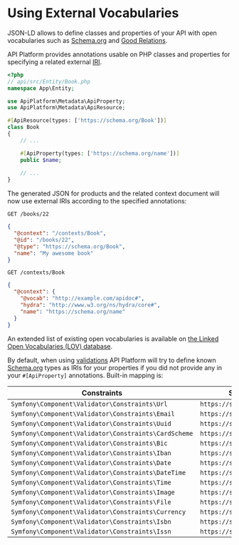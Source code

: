 # Using External Vocabularies

JSON-LD allows to define classes and properties of your API with open vocabularies such as [Schema.org](https://schema.org)
and [Good Relations](http://www.heppnetz.de/projects/goodrelations/).

API Platform provides annotations usable on PHP classes and properties for specifying a related external [IRI](https://en.wikipedia.org/wiki/Internationalized_resource_identifier).

```php
<?php
// api/src/Entity/Book.php
namespace App\Entity;

use ApiPlatform\Metadata\ApiProperty;
use ApiPlatform\Metadata\ApiResource;

#[ApiResource(types: ['https://schema.org/Book'])]
class Book
{
    // ...

    #[ApiProperty(types: ['https://schema.org/name'])]
    public $name;
    
    // ...
}
```

The generated JSON for products and the related context document will now use external IRIs according to the specified annotations:

`GET /books/22`

```json
{
  "@context": "/contexts/Book",
  "@id": "/books/22",
  "@type": "https://schema.org/Book",
  "name": "My awesome book"
}
```

`GET /contexts/Book`

```json
{
  "@context": {
    "@vocab": "http://example.com/apidoc#",
    "hydra": "http://www.w3.org/ns/hydra/core#",
    "name": "https://schema.org/name"
  }
}
```

An extended list of existing open vocabularies is available on [the Linked Open Vocabularies (LOV) database](http://lov.okfn.org/dataset/lov/).

By default, when using [validations](validation.md) API Platform will try to define known [Schema.org](https://schema.org) types as IRIs for your properties if you did not provide any in your `#[ApiProperty]` annotations.
Built-in mapping is:

Constraints                                          | Schema.org type                   |
---------------------------------------------------- |-----------------------------------|
`Symfony\Component\Validator\Constraints\Url`        | `https://schema.org/url`           |
`Symfony\Component\Validator\Constraints\Email`      | `https://schema.org/email`         |
`Symfony\Component\Validator\Constraints\Uuid`       | `https://schema.org/identifier`    |
`Symfony\Component\Validator\Constraints\CardScheme` | `https://schema.org/identifier`    |
`Symfony\Component\Validator\Constraints\Bic`        | `https://schema.org/identifier`    |
`Symfony\Component\Validator\Constraints\Iban`       | `https://schema.org/identifier`    |
`Symfony\Component\Validator\Constraints\Date`       | `https://schema.org/Date`          |
`Symfony\Component\Validator\Constraints\DateTime`   | `https://schema.org/DateTime`      |
`Symfony\Component\Validator\Constraints\Time`       | `https://schema.org/Time`          |
`Symfony\Component\Validator\Constraints\Image`      | `https://schema.org/image`         |
`Symfony\Component\Validator\Constraints\File`       | `https://schema.org/MediaObject`   |
`Symfony\Component\Validator\Constraints\Currency`   | `https://schema.org/priceCurrency` |
`Symfony\Component\Validator\Constraints\Isbn`       | `https://schema.org/isbn`          |
`Symfony\Component\Validator\Constraints\Issn`       | `https://schema.org/issn`          |
